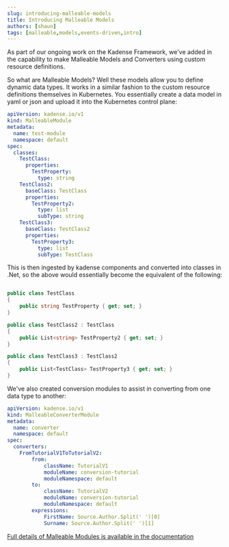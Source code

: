 ```yaml
---
slug: introducing-malleable-models
title: Introducing Malleable Models
authors: [shaun]
tags: [malleable,models,events-driven,intro]
---
```


As part of our ongoing work on the Kadense Framework, we've added in the capability to make Malleable Models and Converters using custom resource definitions.
<!-- truncate -->

So what are Malleable Models? Well these models allow you to define dynamic data types. It works in a similar fashion to the custom resource definitions themselves in Kubernetes. You essentially create a data model in yaml or json and upload it into the Kubernetes control plane:

```yaml
apiVersion: kadense.io/v1
kind: MalleableModule
metadata:
  name: test-module
  namespace: default
spec:
  classes:
    TestClass:
      properties:
        TestProperty:
          type: string
    TestClass2:
      baseClass: TestClass
      properties:
        TestProperty2:
          type: list
          subType: string
    TestClass3:
      baseClass: TestClass2
      properties:
        TestProperty3:
          type: list
          subType: TestClass
```

This is then ingested by kadense components and converted into classes in .Net, so the above would essentially become the equivalent of the following:

```csharp

public class TestClass
{
    public string TestProperty { get; set; }
}

public class TestClass2 : TestClass
{
    public List<string> TestProperty2 { get; set; }
}

public class TestClass3 : TestClass2
{
    public List<TestClass> TestProperty3 { get; set; }
}

```

We've also created conversion modules to assist in converting from one data type to another:

```yaml
apiVersion: kadense.io/v1
kind: MalleableConverterModule
metadata:
  name: converter
  namespace: default
spec:
  converters:
    FromTutorialV1ToTutorialV2:
        from:
            className: TutorialV1
            moduleName: conversion-tutorial
            moduleNamespace: default
        to:
            className: TutorialV2
            moduleName: conversion-tutorial
            moduleNamespace: default
        expressions:
            FirstName: Source.Author.Split(' ')[0]
            Surname: Source.Author.Split(' ')[1]
```

[Full details of Malleable Modules is available in the documentation](https://headinthecloudsolutions.github.io/kadense/docs/The-Framework/Malleable-Modules/Introduction)


